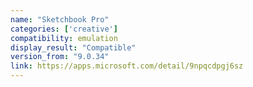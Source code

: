 ```yaml
---
name: "Sketchbook Pro"
categories: ['creative']
compatibility: emulation
display_result: "Compatible"
version_from: "9.0.34"
link: https://apps.microsoft.com/detail/9npqcdpgj6sz
---
```


